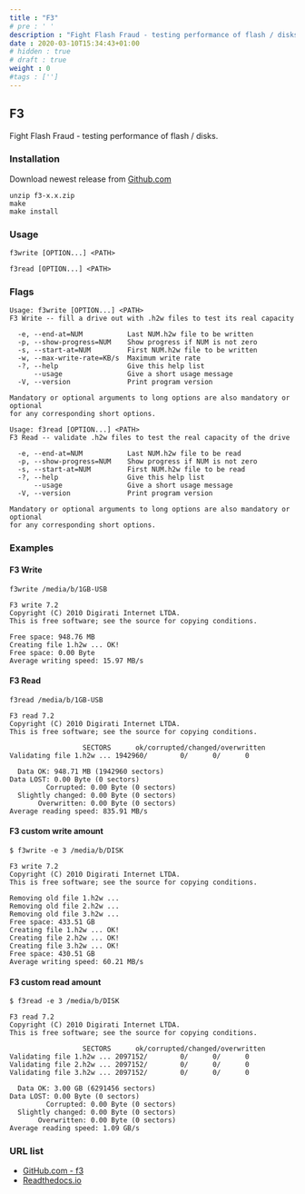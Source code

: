 ```yaml
---
title : "F3"
# pre : ' '
description : "Fight Flash Fraud - testing performance of flash / disks."
date : 2020-03-10T15:34:43+01:00
# hidden : true
# draft : true
weight : 0
#tags : ['']
---
```


## F3

Fight Flash Fraud - testing performance of flash / disks.

### Installation

Download newest release from [Github.com](https://github.com/AltraMayor/f3/releases)

```plain
unzip f3-x.x.zip
make
make install
```

### Usage

```plain
f3write [OPTION...] <PATH>
```

```plain
f3read [OPTION...] <PATH>
```

### Flags

```plain
Usage: f3write [OPTION...] <PATH>
F3 Write -- fill a drive out with .h2w files to test its real capacity

  -e, --end-at=NUM           Last NUM.h2w file to be written
  -p, --show-progress=NUM    Show progress if NUM is not zero
  -s, --start-at=NUM         First NUM.h2w file to be written
  -w, --max-write-rate=KB/s  Maximum write rate
  -?, --help                 Give this help list
      --usage                Give a short usage message
  -V, --version              Print program version

Mandatory or optional arguments to long options are also mandatory or optional
for any corresponding short options.
```

```plain
Usage: f3read [OPTION...] <PATH>
F3 Read -- validate .h2w files to test the real capacity of the drive

  -e, --end-at=NUM           Last NUM.h2w file to be read
  -p, --show-progress=NUM    Show progress if NUM is not zero
  -s, --start-at=NUM         First NUM.h2w file to be read
  -?, --help                 Give this help list
      --usage                Give a short usage message
  -V, --version              Print program version

Mandatory or optional arguments to long options are also mandatory or optional
for any corresponding short options.
```

### Examples

#### F3 Write

```plain
f3write /media/b/1GB-USB

F3 write 7.2
Copyright (C) 2010 Digirati Internet LTDA.
This is free software; see the source for copying conditions.

Free space: 948.76 MB
Creating file 1.h2w ... OK!
Free space: 0.00 Byte
Average writing speed: 15.97 MB/s
```

#### F3 Read

```plain
f3read /media/b/1GB-USB

F3 read 7.2
Copyright (C) 2010 Digirati Internet LTDA.
This is free software; see the source for copying conditions.

                  SECTORS      ok/corrupted/changed/overwritten
Validating file 1.h2w ... 1942960/        0/      0/      0

  Data OK: 948.71 MB (1942960 sectors)
Data LOST: 0.00 Byte (0 sectors)
         Corrupted: 0.00 Byte (0 sectors)
  Slightly changed: 0.00 Byte (0 sectors)
       Overwritten: 0.00 Byte (0 sectors)
Average reading speed: 835.91 MB/s
```

#### F3 custom write amount

```plain
$ f3write -e 3 /media/b/DISK

F3 write 7.2
Copyright (C) 2010 Digirati Internet LTDA.
This is free software; see the source for copying conditions.

Removing old file 1.h2w ...
Removing old file 2.h2w ...
Removing old file 3.h2w ...
Free space: 433.51 GB
Creating file 1.h2w ... OK!
Creating file 2.h2w ... OK!
Creating file 3.h2w ... OK!
Free space: 430.51 GB
Average writing speed: 60.21 MB/s
```

#### F3 custom read amount

```plain
$ f3read -e 3 /media/b/DISK

F3 read 7.2
Copyright (C) 2010 Digirati Internet LTDA.
This is free software; see the source for copying conditions.

                  SECTORS      ok/corrupted/changed/overwritten
Validating file 1.h2w ... 2097152/        0/      0/      0
Validating file 2.h2w ... 2097152/        0/      0/      0
Validating file 3.h2w ... 2097152/        0/      0/      0

  Data OK: 3.00 GB (6291456 sectors)
Data LOST: 0.00 Byte (0 sectors)
         Corrupted: 0.00 Byte (0 sectors)
  Slightly changed: 0.00 Byte (0 sectors)
       Overwritten: 0.00 Byte (0 sectors)
Average reading speed: 1.09 GB/s
```

### URL list

* [GitHub.com - f3](https://github.com/AltraMayor/f3)
* [Readthedocs.io](https://fight-flash-fraud.readthedocs.io/)
